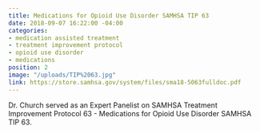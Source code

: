 ```yaml
---
title: Medications for Opioid Use Disorder SAMHSA TIP 63
date: 2018-09-07 16:22:00 -04:00
categories:
- medication assisted treatment
- treatment improvement protocol
- opioid use disorder
- medications
position: 2
image: "/uploads/TIP%2063.jpg"
link: https://store.samhsa.gov/system/files/sma18-5063fulldoc.pdf
---
```


Dr. Church served as an Expert Panelist on SAMHSA Treatment Improvement Protocol 63 - Medications for Opioid Use Disorder SAMHSA TIP 63.
